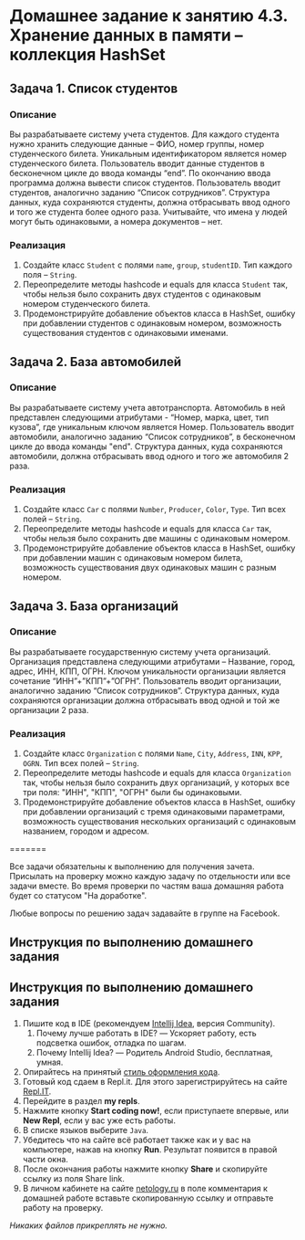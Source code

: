 Домашнее задание к занятию 4.3. Хранение данных в памяти – коллекция HashSet
==

## Задача 1. Список студентов
### Описание
Вы разрабатываете систему учета студентов. Для каждого студента нужно хранить следующие данные – ФИО, номер группы, номер студенческого билета. Уникальным идентификатором является номер студенческого билета.
Пользователь вводит данные студентов в бесконечном цикле до ввода команды “end”. По окончанию ввода программа должна вывести список студентов.
Пользователь вводит студентов, аналогично заданию “Список сотрудников”.
Структура данных, куда сохраняются студенты, должна отбрасывать ввод одного и того же студента более одного раза.
Учитывайте, что имена у людей могут быть одинаковыми, а номера документов – нет.
### Реализация
1. Создайте класс `Student` с полями `name`, `group`, `studentID`. Тип каждого поля – `String`.
2. Переопределите методы hashcode и equals для класса `Student` так, чтобы нельзя было сохранить двух студентов с одинаковым номером студенческого билета.
3. Продемонстрируйте добавление объектов класса в HashSet, ошибку при добавлении студентов с одинаковым номером, возможность существования студентов с одинаковыми именами.

## Задача 2. База автомобилей
### Описание
Вы разрабатываете систему учета автотранспорта. Автомобиль в ней представлен следующими атрибутами - “Номер, марка, цвет, тип кузова”, где уникальным ключом является Номер.
Пользователь вводит автомобили, аналогично заданию “Список сотрудников”, в бесконечном цикле до ввода команды "end".
Структура данных, куда сохраняются автомобили, должна отбрасывать ввод одного и того же автомобиля 2 раза.

### Реализация
1. Создайте класс `Car` с полями `Number`, `Producer`, `Color`, `Type`. Тип всех полей – `String`.
2. Переопределите методы hashcode и equals для класса `Car` так, чтобы нельзя было сохранить две машины с одинаковым номером.
3. Продемонстрируйте добавление объектов класса в HashSet, ошибку при добавлении машин с одинаковым номером билета, возможность существования двух одинаковых машин с разным номером.

## Задача 3. База организаций
### Описание
Вы разрабатываете государственную систему учета организаций. Организация представлена следующими атрибутами – Название, город, адрес, ИНН, КПП, ОГРН. Ключом уникальности организации является сочетание “ИНН”+”КПП”+”ОГРН”.
Пользователь вводит организации, аналогично заданию “Список сотрудников”.
Структура данных, куда сохраняются организации должна отбрасывать ввод одной и той же организации 2 раза.

### Реализация
1. Создайте класс `Organization` с полями `Name`, `City`, `Address`, `INN`, `KPP`, `OGRN`. Тип всех полей – `String`.
2. Переопределите методы hashcode и equals для класса `Organization` так, чтобы нельзя было сохранить двух организаций, у которых все три поля: "ИНН", "КПП", "ОГРН" были бы одинаковыми.
3. Продемонстрируйте добавление объектов класса в HashSet, ошибку при добавлении организаций с тремя одинаковыми параметрами, возможность существования нескольких организаций с одинаковым названием, городом и адресом.

=======

Все задачи обязательны к выполнению для получения зачета. Присылать на проверку можно каждую задачу по отдельности или все задачи вместе. Во время проверки по частям ваша домашняя работа будет со статусом "На доработке".

Любые вопросы по решению задач задавайте в группе на Facebook.

## Инструкция по выполнению домашнего задания

## Инструкция по выполнению домашнего задания

1. Пишите код в IDE (рекомендуем [Intellij Idea](https://www.jetbrains.com/idea/download/), версия Community).
    1. Почему лучше работать в IDE? — Ускоряет работу, есть подсветка ошибок, отладка по шагам.
    3. Почему Intellij Idea? — Родитель Android Studio, бесплатная, умная.
3. Опирайтесь на принятый [стиль оформления кода](https://github.com/netology-code/codestyle/blob/master/java/README.md).
4. Готовый код сдаем в Repl.it. 
Для этого зарегистрируйтесь на сайте [Repl.IT](http://repl.it/).
6. Перейдите в раздел **my repls**.
7. Нажмите кнопку **Start coding now!**, если приступаете впервые, или **New Repl**, если у вас уже есть работы.
8. В списке языков выберите `Java`.
9. Убедитесь что на сайте всё работает также как и у вас на компьютере, нажав на кнопку **Run**. Результат появится в правой части окна.
10. После окончания работы нажмите кнопку **Share** и скопируйте ссылку из поля Share link.
11. В личном кабинете на сайте [netology.ru](http://netology.ru/) в поле комментария к домашней работе вставьте скопированную ссылку и отправьте работу на проверку.

*Никаких файлов прикреплять не нужно.*
